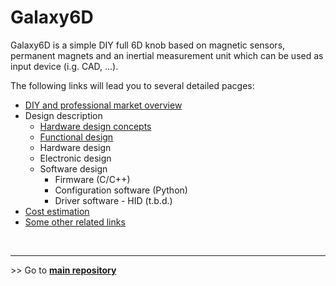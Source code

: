 # Galaxy6D

Galaxy6D is a simple DIY full 6D knob based on magnetic sensors, permanent magnets and an inertial measurement unit which can be used as input device (i.g. CAD, ...).

The following links will lead you to several detailed pacges:
* [DIY and professional market overview](market.md)
* Design description
  * [Hardware design concepts](design_concept.md)
  * [Functional design](signal_processing_concept.md)
  * Hardware design
  * Electronic design
  * Software design
    * Firmware (C/C++)
    * Configuration software (Python)
    * Driver software - HID (t.b.d.)
* [Cost estimation](cost_breakdown.md)
* [Some other related links](links.md)

<br><hr> 
\>> Go to **[main repository](https://github.com/BastelBaus/Galaxy6D)**
